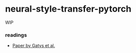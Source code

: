 # neural-style-transfer-pytorch
WIP

### readings

* [Paper by Gatys et al.](https://arxiv.org/abs/1508.06576)
